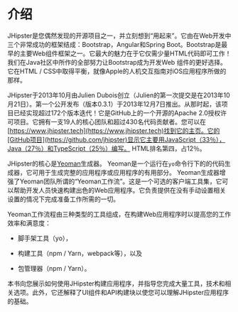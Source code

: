 # 介绍

JHipster是您偶然发现的开源项目之一，并立刻想到“用起来”。它由在Web开发中三个非常成功的框架结成：Bootstrap，Angular和Spring Boot。Bootstrap是最早的主要Web组件框架之一。它最大的魅力在于它仅需少量HTML代码即可工作！我们在Java社区中所作的全部努力让Bootstrap成为开发Web 组件的更好选择。它在HTML / CSS中取得平衡，就像Apple的人机交互指南对iOS应用程序所做的那样。

JHipster于2013年10月由Julien Dubois创立（Julien的第一次提交是在2013年10月21日）。第一个公开发布（版本0.3.1）于2013年12月7日推出。从那时起，该项目已经实现超过172个版本迭代！它是GitHub上的一个开源的Apache 2.0授权许可项目。它拥有一支19人的核心团队和超过430名代码贡献者。您可以在[https://www.jhipster.tech](https://www.jhipster.tech)找到它的主页。它的[GitHub项目](https://github.com/jhipster)显示它主要用JavaScript（33％），Java（27％）和TypeScript（25％）编写。 HTML排名第四，占12％。

JHipster的核心是[Yeoman](https://github.com/yeoman)生成器。 Yeoman是一个运行在```yo```命令行下的的代码生成器，它可用于生成完整的应用程序或应用程序的有用部分。 Yeoman生成器增强了Yeoman团队所谓的“Yeoman工作流”。这是一个可选的客户端工具集，它可以帮助开发人员快速构建出色的Web应用程序。它负责提供在没有手动设置相关设置的情况下完成准备工作所需的一切。

Yeoman工作流程由三种类型的工具组成，在构建Web应用程序时以提高您的工作效率和满意度：

* 脚手架工具（yo），

* 构建工具（npm / Yarn，webpack等），以及

* 包管理器（npm / Yarn）。

本书向您展示如何使用JHipster构建应用程序，并指导您完成大量工具，技术和相关选项。此外，它还解释了UI组件和API构建块以使您可以理解JHipster应用程序的基础。